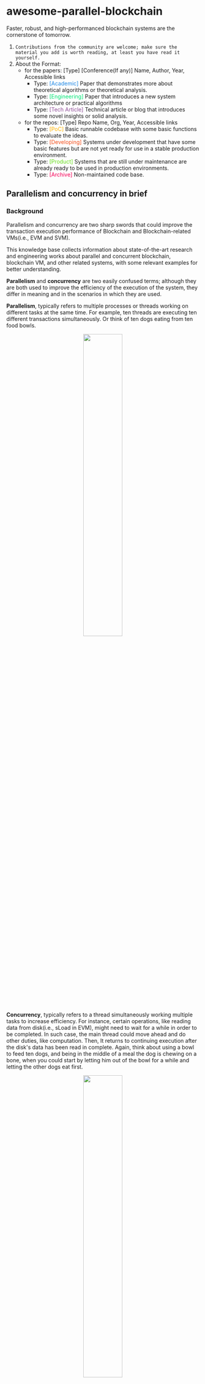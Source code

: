 # awesome-parallel-blockchain
Faster, robust, and high-performanced blockchain systems are the cornerstone of tomorrow.

1. `Contributions from the community are welcome; make sure the material you add is worth reading, at least you have read it yourself.`
2. About the Format:
    - for the papers: [Type] [Conference(If any)] Name, Author, Year, Accessible links
        - Type: <font color=#1E88E5>[Academic]</font> Paper that demonstrates more about theoretical algorithms or theoretical analysis.
        - Type: <font color=#00E676>[Engineering]</font> Paper that introduces a new system architecture or practical algorithms
        - Type: <font color=#915099>[Tech Article]</font> Technical article or blog that introduces some novel insights or solid analysis.
    - for the repos: [Type] Repo Name, Org, Year, Accessible links
        - Type: <font color=#FFB300>[PoC]</font> Basic runnable codebase with some basic functions to evaluate the ideas. 
        - Type: <font color=#F4511E>[Developing]</font> Systems under development that have some basic features but are not yet ready for use in a stable production environment.
        - Type: <font color=#64DD17>[Product]</font> Systems that are still under maintenance are already ready to be used in production environments.
        - Type: <font color=#F50057>[Archive]</font> Non-maintained code base.


## Parallelism and concurrency in brief
### Background
Parallelism and concurrency are two sharp swords that could improve the transaction execution performance of Blockchain and Blockchain-related VMs(i.e., EVM and SVM). 

This knowledge base collects information about state-of-the-art research and engineering works about parallel and concurrent blockchain, blockchain VM, and other related systems, with some relevant examples for better understanding.

**Parallelism** and **concurrency** are two easily confused terms; although they are both used to improve the efficiency of the execution of the system, they differ in meaning and in the scenarios in which they are used.

**Parallelism**, typically refers to multiple processes or threads working on different tasks at the same time. For example, ten threads are executing ten different transactions simultaneously. Or think of ten dogs eating from ten food bowls.

<div align="center"><img src="img/misc/parallel_dogs.png" width="45%">
</div>

**Concurrency**, typically refers to a thread simultaneously working multiple tasks to increase efficiency. For instance, certain operations, like reading data from disk(i.e., sLoad in EVM), might need to wait for a while in order to be completed. In such case, the main thread could move ahead and do other duties, like computation. Then, It returns to continuing execution after the disk's data has been read in complete. Again, think about using a bowl to feed ten dogs, and being in the middle of a meal the dog is chewing on a bone, when you could start by letting him out of the bowl for a while and letting the other dogs eat first.
<div align="center"><img src="img/misc/concurrent_dogs.png" width="45%">
</div>

For further reading: [Difference between Concurrency and Parallelism](https://www.geeksforgeeks.org/difference-between-concurrency-and-parallelism/)

### Core challenges

In general, the core challenge of adopting a parallel or concurrent method is the data race problem, read-write conflict, or data hazard problem. All these terms describe the same issue: different threads or operations are trying to read and modify the same data at the same time. 

Consider a transfer scenario on Ethereum where Alice and Bob both want to transfer 10 ETH to Carl at the same time. Suppose Carl's initial balance is 100 ETH. After these two transactions are completed, Carl's balance should be 120 ETH. Let's consider a fully concurrent scenario where Alice's and Bob's transactions start executing at the same time. The initial balance of Carl that their transactions read would be 100 ETH (see the error?). Eventually, they will update Carl's balance as 110 ETH.

To resolve a data race issue, there are usually three ways:
- Protecting competing data by adding **locks**,
- **Scheduling module** to avoid conflicts,
- **Optimistic approach** that doesn't worry about conflicts but **rolls back** transactions after encountering the conflict issue.

So how do we implement these solutions in the blockchain world? Let's dig in!

### Case Study: Parallel/Concurrent EVM

In the current EVM architecture, the most fine-grained read and write operators are **[sload](https://github.com/ethereum/go-ethereum/blob/81fd1b3cf9c4c4c9f0e06f8bdcbaa8b29c81b052/core/vm/instructions.go#L515-L521)** and **[sstore](https://github.com/ethereum/go-ethereum/blob/81fd1b3cf9c4c4c9f0e06f8bdcbaa8b29c81b052/core/vm/instructions.go#L523-L531)**, which read and write data from the state trie, respectively. So the easiest entry point is how to make sure that different threads don't conflict on these two operators. In fact, there is a special kind of transaction in Ethereum that includes a special structure named [Access list](https://eips.ethereum.org/EIPS/eip-2930), which allows transactions carrying storage addresses that it will read and modify. Therefore, this is a good entry point for implementing scheduling-based concurrent methods.

In terms of system implementations, there are three general forms of Parallel/Concurrent EVM.

1. Multi-threads with one EVM instance.
2. Multi-threads with multi-EVM instances on one node.
3. Multi-threads with multi-EVM instances on multi-nodes (basically, this is system-level sharding).

So, what makes Parallism/concurrency on blockchain different than in the database system?
1. **Unreliable Timestmap** which makes timestamp-based concurrency methods hard to deploy in the blockchain world.
2. **Absolute determinism** on a blockchain system to ensure that transactions are re-executed between different validators is the same.
3. The ultimate goal of validator is higher earnings, not faster executing transactions.

What do we need?
1. System-level consensus is required, and faster execution will bring higher returns.
2. **Multivariate scheduling algorithms** that, given a block limit, capture more revenue while being able to complete the execution faster.
3. More fine-grained data operations, including **opcode-level data locks**, in-memory cache layers, etc.

## Parallelism and Concurrency in Blockchain

### Research Papers
- <font color=#1E88E5>[Academic][TPDS]</font> PaVM: A Parallel Virtual Machine for Smart Contract Execution and Validation, 2023, [[Paper]](https://ieeexplore.ieee.org/document/10323104)
- <font color=#1E88E5>[Academic]</font> Parallel and Asynchronous Smart Contract Execution, 2021, [[Paper]](https://ieeexplore.ieee.org/document/9477197)
- <font color=#1E88E5>[Academic][SIGPLAN]</font> Practical smart contract sharding with ownership and commutativity analysis, 2021, [[Paper]](https://dl.acm.org/doi/pdf/10.1145/3453483.3454112)
- <font color=#1E88E5>[Academic][VLDB]</font> SlimChain: scaling blockchain transactions through off-chain storage and parallel processing, 2021, [[Paper]](https://dl.acm.org/doi/abs/10.14778/3476249.3476283)
- <font color=#1E88E5>[Academic][DASFAA]</font> PEEP: A Parallel Execution Engine for Permissioned Blockchain Systems, 2021, [[Paper]](https://link.springer.com/chapter/10.1007/978-3-030-73200-4_24)
- <font color=#1E88E5>[Academic][SIGMOD]</font> A Transactional Perspective on Execute-order-validate Blockchains, 2020, [[Paper]](https://dl.acm.org/doi/10.1145/3318464.3389693)
- <font color=#1E88E5>[Academic]</font> An Empirical Study of Speculative Concurrency in Ethereum Smart Contracts, 2019, [[Paper]](https://arxiv.org/pdf/1901.01376.pdf)
- <font color=#1E88E5>[Academic][PDP]</font> An efficient framework for optimistic concurrent execution of smart contracts, 2019, [[Paper]](https://ieeexplore.ieee.org/document/8671637)
- <font color=#1E88E5>[Academic]</font> FastFabric: Scaling hyperledger fabric to 20000 transactions per second, 2019, [[Paper]](https://ieeexplore.ieee.org/document/8751452)
- <font color=#1E88E5>[Academic][SIGMOD]</font> Blurring the Lines between Blockchains and Database Systems: the Case of Hyperledger Fabric, 2019, [[Paper]](https://dl.acm.org/doi/10.1145/3299869.3319883)
- <font color=#1E88E5>[Academic][ICDCS]</font> Parblockchain: Leveraging transaction parallelism in permissioned blockchain systems, 2019, [[Paper]](https://www.computer.org/csdl/proceedings-article/icdcs/2019/251900b337/1ezRUMDrfMc)
- <font color=#1E88E5>[Academic][PODC]</font> Adding Concurrency to Smart Contracts, 2017, [[Paper]](https://doi.org/10.1145/3087801.3087835)
- <font color=#00E676>[Engineering]</font> Block-STM: Scaling Blockchain Execution by Turning Ordering Curse to a Performance Blessing, **Aptos**, 2022, [[Paper]](https://arxiv.org/abs/2203.06871), [[Video]](https://www.youtube.com/watch?v=fK_V9Z1q10U)

### Engineering Repos
- <font color=#FFB300>[PoC]</font> Parallel-go-ethereum, **ABCDELabs**, 2022, [[Codebase]](https://github.com/ABCDELabs/parallel-go-ethereum)
- <font color=#F4511E>[Developing]</font> Evmone-compiler, **MegaETH**, 2023, [[Codebase]](https://github.com/megaeth-labs/evmone-compiler)

### Other Materials
- <font color=#FFB300>[Blog]</font> Speeding up the EVM (part 1), Flashbots, 2022, [[Blog](https://writings.flashbots.net/speeding-up-evm-part-1)]



## Parallelism and Concurrency in DBMS

### Research Papers
#### Parallel Query Optimization
- <font color=#1E88E5>[Academic]</font> On Optimistic Methods for Concurrency Controll, 1981, [[Paper]](https://www.eecs.harvard.edu/~htk/publication/1981-tods-kung-robinson.pdf)
- <font color=#1E88E5>[Academic]</font> Scheduling problems in parallel query optimization, 1995, [[Paper]](https://dl.acm.org/doi/pdf/10.1145/212433.212471)
- <font color=#1E88E5>[Academic]</font> Efficient and accurate cost models for parallel query optimization, 1996, [[Paper]](https://dl.acm.org/doi/pdf/10.1145/237661.237707)
- <font color=#1E88E5>[Academic]</font> Parallelizing query optimization, 2008, [[Paper]](http://www.vldb.org/pvldb/vol1/1453882.pdf)
- <font color=#1E88E5>[Academic]</font> Flow algorithms for parallel query optimization, 2008, [[Paper]](https://ieeexplore.ieee.org/iel5/4492792/4497384/04497484.pdf?casa_token=HMsG6W9-6DgAAAAA:pSTUpQDjcZj6cTrk-KuaCI2U8drRyp9ExlMNA_nYRvdkjMTICoLs3qVu6p4fe2Hsikfdb8SCN5A)
- <font color=#1E88E5>[Academic]</font> Query optimization for massively parallel data processing, 2011, [[Paper]](https://dl.acm.org/doi/pdf/10.1145/2038916.2038928?casa_token=1w8xkLfre-EAAAAA:nnTDmTDFPM5LDd9vO4z3jDP0VZM8Benf_NOhPBGD7h_wPr4KxY640w_Tj6XCC6oHV7PormnT0aEtJFE)
- <font color=#1E88E5>[Academic]</font> Communication steps for parallel query processing, 2017, [[Paper]](https://dl.acm.org/doi/pdf/10.1145/3125644)

### Engineering Repos

### Other Materials
- [Tech Doc] Concurrency Control in PostgreSQL, PostgreSQL, [[Doc link]](https://www.postgresql.org/docs/current/transaction-iso.html)

## Parallelism and Concurrency in OS

### Research Papers
### Engineering Repos
### Other Materials

## Appendix
